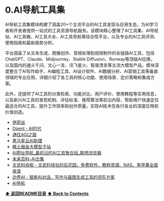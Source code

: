 # 0.AI导航工具集

AI导航工具集模块构建了涵盖20+个主流平台的AI工具发现与应用生态，为AI学习者和开发者提供一站式的工具资源导航服务。该模块精心整理了AI工具集、AI导航站、AI工具箱、AI工具大全、AI工具导航等综合性平台，以及专业的AI工具评测、使用指南和最新趋势分析。

平台涵盖了从文本生成、图像创作、音频处理到视频制作的全链路AI工具，包括ChatGPT、Claude、Midjourney、Stable Diffusion、Runway等顶级AI应用，以及国内的通义千问、文心一言、讯飞星火、智谱清言等主流大模型产品。模块深度整合了AI写作助手、AI编程工具、AI设计软件、AI数据分析、AI营销工具等垂直领域的专业应用，详细介绍了各工具的核心功能、使用场景、定价策略和集成方案。

此外，还提供了AI工具的分类检索、功能对比、用户评价、使用教程等实用信息，以及新兴AI工具的发现机制、评估标准、推荐算法等前沿内容，帮助用户快速定位最适合的AI工具，提升工作效率和创作质量，实现AI技术在各行各业的深度应用和价值创造。

- [伊莉丝](https://agi.ylsap.com/)
- [OpenI - AI时代](https://openi.cn/#term-8151)
- [通往AGI之路](https://www.waytoagi.com/zh)
- [黑马星云AI助理](http://nebula.itcast.cn/#/home)
- [稀土掘金大模型子站](https://llm.juejin.cn/)
- [AI网址导航_最前沿的AI工具聚合站_联想浏览器](https://browser.lenovo.com.cn/ai/?f=push)
- [未来百科-AI合集](https://www.huntagi.com/)
- [文武科技柜 - 文武科技社的后花园，免费软件、教程资源、NAS、黑苹果全面收录](https://www.wangdu.site/)
- [边界AI - 智能AI对话、写作与画图生成工具的领先方案](https://ai1foo.com/)
- [AI导航](https://ai-nav.net/)


**[⬆ 返回README目录](../README.md#目录)**
**[⬆ Back to Contents](../README-EN.md#contents)**